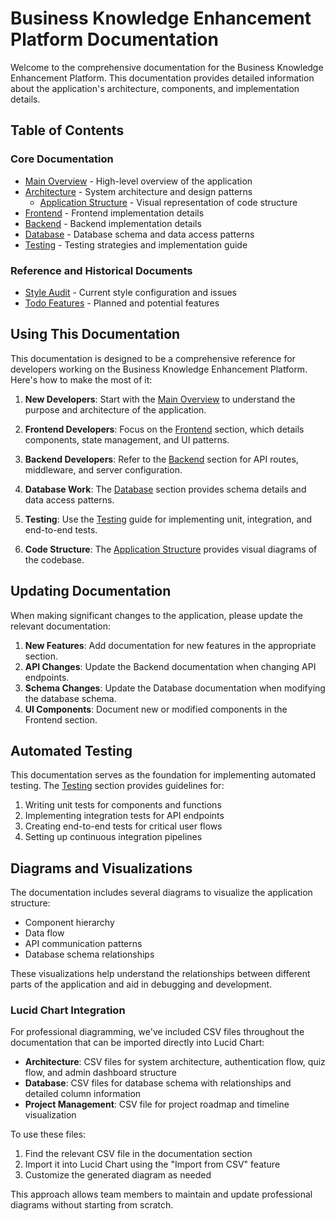 # Business Knowledge Enhancement Platform Documentation

Welcome to the comprehensive documentation for the Business Knowledge Enhancement Platform. This documentation provides detailed information about the application's architecture, components, and implementation details.

## Table of Contents

### Core Documentation

- [Main Overview](./README.md) - High-level overview of the application
- [Architecture](./architecture/README.md) - System architecture and design patterns
  - [Application Structure](./architecture/application-structure.md) - Visual representation of code structure
- [Frontend](./frontend/README.md) - Frontend implementation details
- [Backend](./backend/README.md) - Backend implementation details
- [Database](./database/README.md) - Database schema and data access patterns
- [Testing](./testing/README.md) - Testing strategies and implementation guide

### Reference and Historical Documents

- [Style Audit](./archive/style-audit.md) - Current style configuration and issues
- [Todo Features](./archive/todo-features.md) - Planned and potential features

## Using This Documentation

This documentation is designed to be a comprehensive reference for developers working on the Business Knowledge Enhancement Platform. Here's how to make the most of it:

1. **New Developers**: Start with the [Main Overview](./README.md) to understand the purpose and architecture of the application.

2. **Frontend Developers**: Focus on the [Frontend](./frontend/README.md) section, which details components, state management, and UI patterns.

3. **Backend Developers**: Refer to the [Backend](./backend/README.md) section for API routes, middleware, and server configuration.

4. **Database Work**: The [Database](./database/README.md) section provides schema details and data access patterns.

5. **Testing**: Use the [Testing](./testing/README.md) guide for implementing unit, integration, and end-to-end tests.

6. **Code Structure**: The [Application Structure](./architecture/application-structure.md) provides visual diagrams of the codebase.

## Updating Documentation

When making significant changes to the application, please update the relevant documentation:

1. **New Features**: Add documentation for new features in the appropriate section.
2. **API Changes**: Update the Backend documentation when changing API endpoints.
3. **Schema Changes**: Update the Database documentation when modifying the database schema.
4. **UI Components**: Document new or modified components in the Frontend section.

## Automated Testing

This documentation serves as the foundation for implementing automated testing. The [Testing](./testing/README.md) section provides guidelines for:

1. Writing unit tests for components and functions
2. Implementing integration tests for API endpoints
3. Creating end-to-end tests for critical user flows
4. Setting up continuous integration pipelines

## Diagrams and Visualizations

The documentation includes several diagrams to visualize the application structure:

- Component hierarchy
- Data flow
- API communication patterns
- Database schema relationships

These visualizations help understand the relationships between different parts of the application and aid in debugging and development.

### Lucid Chart Integration

For professional diagramming, we've included CSV files throughout the documentation that can be imported directly into Lucid Chart:

- **Architecture**: CSV files for system architecture, authentication flow, quiz flow, and admin dashboard structure
- **Database**: CSV files for database schema with relationships and detailed column information
- **Project Management**: CSV file for project roadmap and timeline visualization

To use these files:
1. Find the relevant CSV file in the documentation section
2. Import it into Lucid Chart using the "Import from CSV" feature
3. Customize the generated diagram as needed

This approach allows team members to maintain and update professional diagrams without starting from scratch.